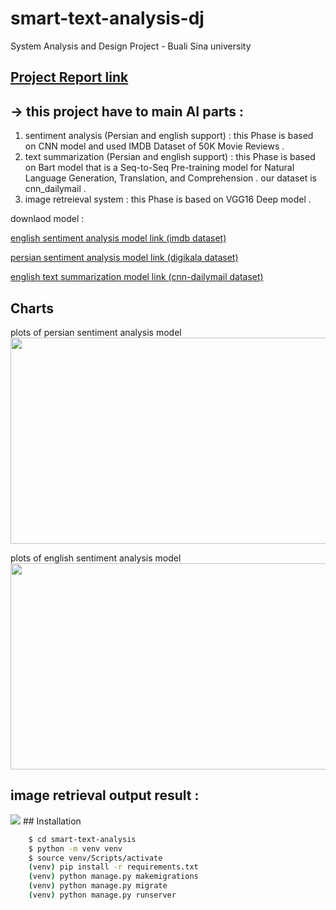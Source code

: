 # smart-text-analysis-dj
System Analysis and Design Project - Buali Sina university
## <a href="https://docs.google.com/document/d/1FNOPGcMwcgWNx5GGXCWIE0_kgJKzGjx4ChPE7sT29m4/edit?usp=sharing"> Project Report link </a>
## -> this project have to main AI parts :
1. sentiment analysis (Persian and english support) : this Phase is based on CNN model and used IMDB Dataset of 50K Movie Reviews .
2. text summarization (Persian and english support) : this Phase is based on Bart model that is a Seq-to-Seq Pre-training model for Natural Language Generation, Translation, and Comprehension . our dataset is cnn_dailymail .
3. image retreieval system  : this Phase is based on VGG16 Deep model .

downlaod model :
<p><a href="https://drive.google.com/file/d/13QmMsfNwvm6U4asXd6gurvSkl3nbuIEL/view?usp=drive_link"> english sentiment analysis model link (imdb dataset)</a>  </p>
<p><a href="https://drive.google.com/file/d/1T3IXeqAld5d6xq1Qq6DMsqXkvNzviYFc/view?usp=sharing"> persian sentiment analysis model link (digikala dataset) </a>  </p>
<p><a href="https://drive.google.com/file/d/10EZapoHN0lJ2MTZDTI6qS04ta0h0P9Bx/view?usp=sharing"> english text summarization model link (cnn-dailymail dataset) </a>  </p>

## Charts
plots of persian sentiment analysis model 
<img src="https://s8.uupload.ir/files/per-sen-model-chart_0jbt.png" width="750" height="330" > 

plots of english sentiment analysis model 
<img src="https://s8.uupload.ir/files/sen-ana-en-plt_n12z.png" width="750" height="330" > 

## image retrieval output result :
<img src="https://s8.uupload.ir/files/run_prj_b8n.png" >
## Installation

```bash
    $ cd smart-text-analysis
    $ python -m venv venv
    $ source venv/Scripts/activate
    (venv) pip install -r requirements.txt
    (venv) python manage.py makemigrations
    (venv) python manage.py migrate
    (venv) python manage.py runserver
```
